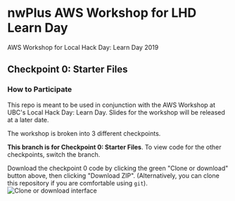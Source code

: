 # nwPlus AWS Workshop for LHD Learn Day

AWS Workshop for Local Hack Day: Learn Day 2019

## Checkpoint 0: Starter Files

### How to Participate

This repo is meant to be used in conjunction with the AWS Workshop at UBC's Local Hack Day: Learn Day. Slides for the workshop will be released at a later date.

The workshop is broken into 3 different checkpoints.

**This branch is for Checkpoint 0: Starter Files**.
To view code for the other checkpoints, switch the branch.

Download the checkpoint 0 code by clicking the green "Clone or download" button above, then clicking "Download ZIP".
(Alternatively, you can clone this repository if you are comfortable using `git`).
![Clone or download interface](https://i.ibb.co/VBYZD9m/Screen-Shot-2019-09-29-at-12-13-25-PM.png)
